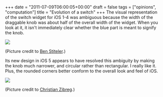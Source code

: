 +++
date = "2011-07-09T06:00:05+00:00"
draft = false
tags = ["opinions", "computation"]
title = "Evolution of a switch"
+++
The visual representation of the switch widget for iOS 1-4 was ambiguous because the width of the draggable knob was about half of the overall width of the widget. When you look  at it, it isn't immediately clear whether the blue part is meant to signify the knob.

![](/img/2011-07-09-evolution-of-a-switch/f6bc2fb3bba91ceac2cf426734263f652e9352999857a2d25cc656d9cc39b016.png)

(Picture credit to [Ben Stiteler](http://www.appletell.com/technologytell/article/ios-4-first-impressions-on-the-ipod-touch/).)

Its new design in iOS 5 appears to have resolved this ambiguity by making the knob much narrower, and circular rather than rectangular. I really like it. Plus, the rounded corners better conform to the overall look and feel of iOS.

![](/img/2011-07-09-evolution-of-a-switch/1b7636cf4cef20a204f226a7298c70e5f06a3183cc726e9dac5086ea3fef4558.png)

(Picture credit to [Christian Zibreg](http://9to5mac.com/2011/06/08/imessage-what-you-need-to-know/).)